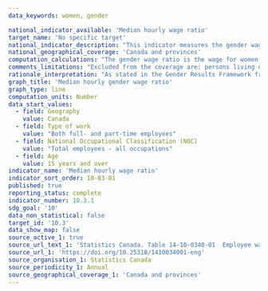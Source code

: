 ```yaml
---
data_keywords: women, gender

national_indicator_available: 'Median hourly wage ratio'
target_name: 'No specific target'
national_indicator_description: "This indicator measures the gender wage ratio. The gender wage ratio can be interpreted as the proportion of a dollar that women earn for every dollar earned by men."
national_geographical_coverage: 'Canada and provinces' 
computation_calculations: "The gender wage ratio is the wage for women divided by the wage for men. Alternatively, the gender wage ratio can be subtracted from one and then multiplied by 100, such that it represents, when positive, how much less women earn than men in percentage terms (or, in the case of a negative percentage, how much more women earn than men)."
comments_limitations: "Excluded from the coverage are: persons living on reserves and other Aboriginal settlements in the provinces; full-time members of the Canadian Armed Forces, the institutionalized population, and households in extremely remote areas with very low population density. These groups together represent an exclusion of less than 2% of the Canadian population aged 15 and over."
rationale_interpretation: "As stated in the Gender Results Framework from Women and Gender Equality Canada, every person should have the opportunity to reach their full potential while contributing to, and benefitting from, a strong growing economy. Furthermore, advancing women’s economic participation drives economic growth, while boosting the income of Canadian families. Increased income leads to economic independence, which means greater financial security of individuals and their families, helping people exercise control over their lives."
graph_title: 'Median hourly gender wage ratio'
graph_type: line
computation_units: Number
data_start_values:
  - field: Geography
    value: Canada
  - field: Type of work
    value: "Both full- and part-time employees"
  - field: National Occupational Classification (NOC)
    value: "Total employees - all occupations"
  - field: Age
    value: 15 years and over
indicator_name: 'Median hourly wage ratio'
indicator_sort_order: 10-03-01
published: true
reporting_status: complete
indicator_number: 10.3.1
sdg_goal: '10'
data_non_statistical: false
target_id: '10.3'
data_show_map: false
source_active_1: true
source_url_text_1: 'Statistics Canada. Table 14-10-0340-01  Employee wages by occupation, annual'
source_url_1: 'https://doi.org/10.25318/1410034001-eng'
source_organisation_1: Statistics Canada
source_periodicity_1: Annual
source_geographical_coverage_1: 'Canada and provinces'
---
```

